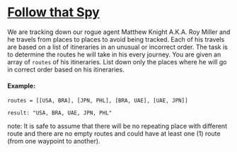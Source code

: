 # [Follow that Spy](https://www.codewars.com/kata/5526fc09a1bbd946250002dc)

We are tracking down our rogue agent Matthew Knight A.K.A. Roy Miller and he travels from places to places to avoid being tracked. Each of his travels are based on a list of itineraries in an unusual or incorrect order. The task is to determine the routes he will take in his every journey. You are given an array of ```routes``` of his itineraries. List down only the places where he will go in correct order based on his itineraries.

#### Example:
```
routes = [[USA, BRA], [JPN, PHL], [BRA, UAE], [UAE, JPN]]

result: "USA, BRA, UAE, JPN, PHL"
```
note: It is safe to assume that there will be no repeating place with different route and there are no empty routes and could have at least one (1) route (from one waypoint to another).

